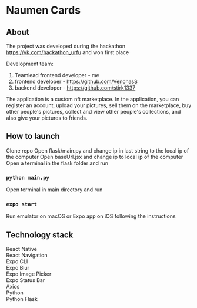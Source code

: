 # Naumen Cards

## About

The project was developed during the hackathon https://vk.com/hackathon_urfu and won first place

Development team:

1) Teamlead frontend developer - me
2) frontend developer - https://github.com/VenchasS
3) backend developer - https://github.com/stirk1337

The application is a custom nft marketplace. In the application, you can register an account, upload your pictures, sell them on the marketplace, buy other people's pictures, collect and view other people's collections, and also give your pictures to friends.

## How to launch
Clone repo
Open flask/main.py and change ip in last string to the local ip of the computer
Open baseUrl.jsx and change ip to local ip of the computer
Open a terminal in the flask folder and run
### `python main.py`
Open terminal in main directory and run
### `expo start`
Run emulator on macOS or Expo app on iOS following the instructions

## Technology stack
React Native<br>
React Navigation<br>
Expo CLI<br>
Expo Blur<br>
Expo Image Picker<br>
Expo Status Bar<br>
Axios<br>
Python<br>
Python Flask<br>